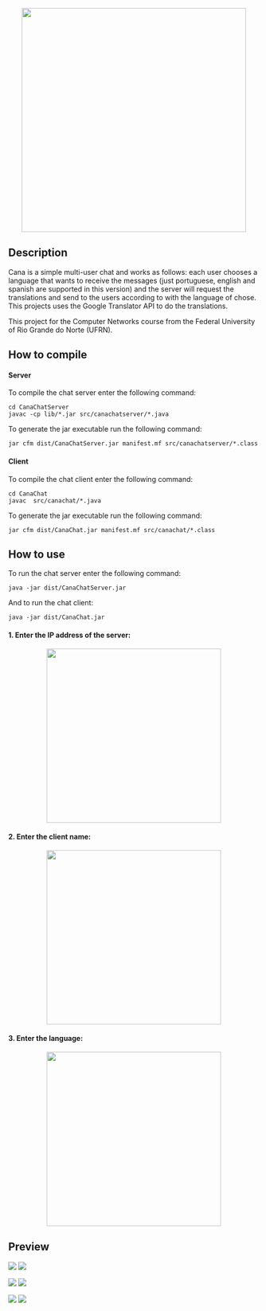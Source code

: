 <p align="center"><img src ="img/cana-icon.png" width="450px"/></p>

## Description

Cana is a simple multi-user chat and works as follows: each user chooses a language that wants to receive the messages (just portuguese, english and spanish are supported in this version) and the server will request the translations and send to the users according to with the language of chose. This projects uses the Google Translator API to do the translations.

This project for the Computer Networks course from the Federal University of Rio Grande do Norte (UFRN).

## How to compile

#### Server

To compile the chat server enter the following command:

	cd CanaChatServer
	javac -cp lib/*.jar src/canachatserver/*.java

To generate the jar executable run the following command:

	jar cfm dist/CanaChatServer.jar manifest.mf src/canachatserver/*.class

#### Client

To compile the chat client enter the following command:

	cd CanaChat
	javac  src/canachat/*.java

To generate the jar executable run the following command:

	jar cfm dist/CanaChat.jar manifest.mf src/canachat/*.class

## How to use

To run the chat server enter the following command:

	java -jar dist/CanaChatServer.jar

And to run the chat client:

	java -jar dist/CanaChat.jar

#### 1. Enter the IP address of the server:

<p align="center"><img src ="img/chat-i.png" width="350px"/></p>

#### 2. Enter the client name:

<p align="center"><img src ="img/chat-ii.png" width="350px"/></p>

#### 3. Enter the language:

<p align="center"><img src ="img/chat-iii.png" width="350px"/></p>

## Preview

<!-- <p align="center"><img src ="img/chat-sample-i.png" width="350px"/></p><p align="center"><img src ="img/chat-sample-ii.png" width="350px"/></p> -->

![](img/chat-sample-i.png) ![](img/chat-sample-ii.png)

![](img/chat-sample-iii.png) ![](img/chat-sample-iv.png)

![](img/chat-sample-v.png) ![](img/chat-sample-vi.png)
